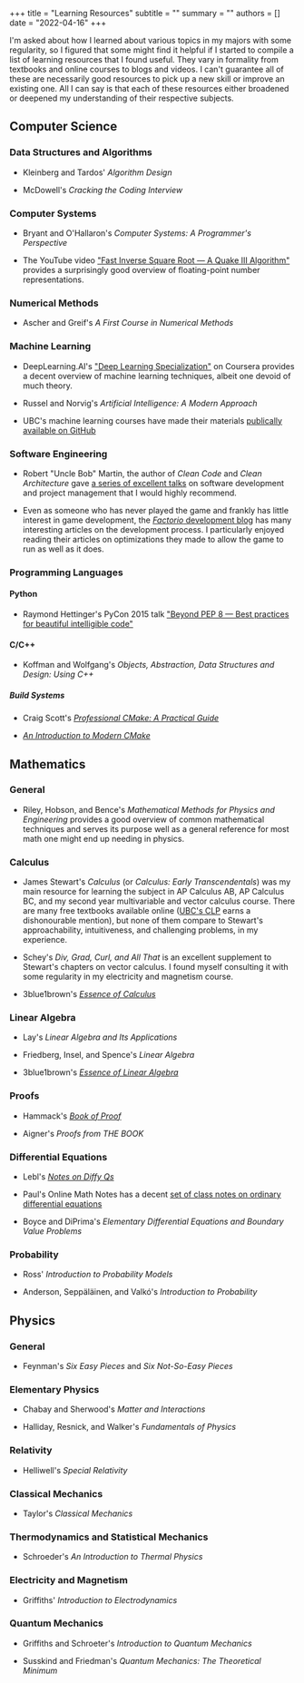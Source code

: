 +++
title = "Learning Resources"
subtitle = ""
summary = ""
authors = []
date = "2022-04-16"
+++

I'm asked about how I learned about various topics in my majors with some regularity, so I figured that some might find it helpful if I started to compile a list of learning resources that I found useful. They vary in formality from textbooks and online courses to blogs and videos. I can't guarantee all of these are necessarily good resources to pick up a new skill or improve an existing one. All I can say is that each of these resources either broadened or deepened my understanding of their respective subjects.

## Computer Science

### Data Structures and Algorithms

* Kleinberg and Tardos' *Algorithm Design*

* McDowell's *Cracking the Coding Interview*

### Computer Systems

* Bryant and O'Hallaron's *Computer Systems: A Programmer's Perspective*

* The YouTube video ["Fast Inverse Square Root — A Quake III Algorithm"](https://www.youtube.com/watch?v=p8u_k2LIZyo) provides a surprisingly good overview of floating-point number representations.

### Numerical Methods

* Ascher and Greif's *A First Course in Numerical Methods*

### Machine Learning

* DeepLearning.AI's ["Deep Learning Specialization"](https://www.coursera.org/specializations/deep-learning) on Coursera provides a decent overview of machine learning techniques, albeit one devoid of much theory.

* Russel and Norvig's *Artificial Intelligence: A Modern Approach*

* UBC's machine learning courses have made their materials [publically available on GitHub](https://github.com/UBC-CS)

### Software Engineering

* Robert "Uncle Bob" Martin, the author of *Clean Code* and *Clean Architecture* gave [a series of excellent talks](https://www.youtube.com/watch?v=7EmboKQH8lM&list=PLmmYSbUCWJ4x1GO839azG_BBw8rkh-zOj) on software development and project management that I would highly recommend.

* Even as someone who has never played the game and frankly has little interest in game development, the [*Factorio* development blog](https://www.factorio.com/blog/) has many interesting articles on the development process. I particularly enjoyed reading their articles on optimizations they made to allow the game to run as well as it does.

### Programming Languages

#### Python

* Raymond Hettinger's PyCon 2015 talk ["Beyond PEP 8 — Best practices for beautiful intelligible code"](https://www.youtube.com/watch?v=wf-BqAjZb8M)

#### C/C++

* Koffman and Wolfgang's *Objects, Abstraction, Data Structures and Design: Using C++*

##### Build Systems

* Craig Scott's [*Professional CMake: A Practical Guide*](https://crascit.com/professional-cmake/)

* [*An Introduction to Modern CMake*](https://cliutils.gitlab.io/modern-cmake/)

## Mathematics

### General

* Riley, Hobson, and Bence's *Mathematical Methods for Physics and Engineering* provides a good overview of common mathematical techniques and serves its purpose well as a general reference for most math one might end up needing in physics.

### Calculus

* James Stewart's *Calculus* (or *Calculus: Early Transcendentals*) was my main resource for learning the subject in AP Calculus AB, AP Calculus BC, and my second year multivariable and vector calculus course. There are many free textbooks available online ([UBC's CLP](https://personal.math.ubc.ca/~CLP/) earns a dishonourable mention), but none of them compare to Stewart's approachability, intuitiveness, and challenging problems, in my experience.

* Schey's *Div, Grad, Curl, and All That* is an excellent supplement to Stewart's chapters on vector calculus. I found myself consulting it with some regularity in my electricity and magnetism course.

* 3blue1brown's [*Essence of Calculus*](https://www.youtube.com/watch?v=WUvTyaaNkzM&list=PLZHQObOWTQDMsr9K-rj53DwVRMYO3t5Yr)

### Linear Algebra

* Lay's *Linear Algebra and Its Applications*

* Friedberg, Insel, and Spence's *Linear Algebra*

* 3blue1brown's [*Essence of Linear Algebra*](https://www.youtube.com/watch?v=fNk_zzaMoSs&list=PLZHQObOWTQDPD3MizzM2xVFitgF8hE_ab)

### Proofs

* Hammack's [*Book of Proof*](https://www.people.vcu.edu/~rhammack/BookOfProof/)

* Aigner's *Proofs from THE BOOK*

### Differential Equations

* Lebl's [*Notes on Diffy Qs*](https://www.jirka.org/diffyqs/)

* Paul's Online Math Notes has a decent [set of class notes on ordinary differential equations](https://tutorial.math.lamar.edu/classes/de/de.aspx)

* Boyce and DiPrima's *Elementary Differential Equations and Boundary Value Problems*

### Probability

* Ross' *Introduction to Probability Models*

* Anderson, Seppäläinen, and Valkó's *Introduction to Probability*

## Physics

### General

* Feynman's *Six Easy Pieces* and *Six Not-So-Easy Pieces*

### Elementary Physics

* Chabay and Sherwood's *Matter and Interactions*

* Halliday, Resnick, and Walker's *Fundamentals of Physics*

### Relativity

* Helliwell's *Special Relativity*

### Classical Mechanics

* Taylor's *Classical Mechanics*

### Thermodynamics and Statistical Mechanics

* Schroeder's *An Introduction to Thermal Physics*

### Electricity and Magnetism

* Griffiths' *Introduction to Electrodynamics*

### Quantum Mechanics

* Griffiths and Schroeter's *Introduction to Quantum Mechanics*

* Susskind and Friedman's *Quantum Mechanics: The Theoretical Minimum*
